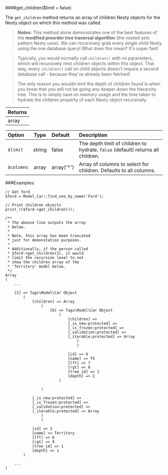 ####get_children($limit = false)

The `get_children` method returns an array of children Nesty objects for the Nesty object on which this method was called.


> <strong>Notes:</strong>	This method alone demonstrates one of the best features of the <strong>modified preorder tree traversal algorithm</strong> (the nested sets pattern Nesty uses). We can recursively grab every single child Nesty using the one database query! What does this mean? It's super fast!

> Typically, you would normally call `children()` with no parameters, which will recursively nest children objects within this object. That way, every `children()` call on child objects doesn't require a second database call - because they've already been fetched!

> The only reason you wouldn limit the depth of children found is when you know that you will not be going any deeper down the hierarchy tree. This is to simply save on memory usage and the time taken to hydrate the children property of each Nesty object recursively.

Returns                          |
:------------------------------- |
array                            |


Option                       | Type            | Default       | Description      
:--------------------------- | :-------------: | :------------ | :---------------  
`$limit`                     | string          | false         | The depth limit of children to hydrate. `false` (default) returns all children.
`$columns`                   | array           | array('*')    | Array of columns to select for children. Defaults to all columns.


###Examples:

	// Get ford
	$ford = Model_Car::find_one_by_name('Ford');

	// Print children objects
	print_r($ford->get_children());

	/**
	 * The aboove line outputs the array
	 * below.
	 *
	 * Note, this array has been truncated
	 * just for demonstation purposes.
	 *
	 * Additionally, if the person called
	 * $ford->get_children(1), it would
	 * limit the recursion level to not
	 * show the children array of the
	 * 'Territory' model below.
	 */
	Array
	(
		...

	    [2] => Tags\Model\Car Object
	        (
	            [children] => Array
	                (
	                    [0] => Tags\Model\Car Object
	                        (
	                            [children] =>
	                            [_is_new:protected] =>
	                            [_is_frozen:protected] =>
	                            [_validation:protected] =>
	                            [_iterable:protected] => Array
	                                (
	                                )

	                            [id] => 6
	                            [name] => TX
	                            [lft] => 7
	                            [rgt] => 8
	                            [tree_id] => 1
	                            [depth] => 2
	                        )

	                )

	            [_is_new:protected] =>
	            [_is_frozen:protected] =>
	            [_validation:protected] =>
	            [_iterable:protected] => Array
	                (
	                )

	            [id] => 3
	            [name] => Territory
	            [lft] => 6
	            [rgt] => 9
	            [tree_id] => 1
	            [depth] => 1
	        )

	    ...
	)

